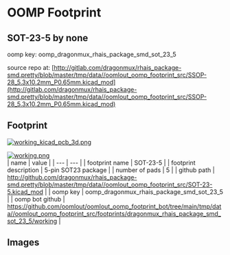 # OOMP Footprint  
## SOT-23-5  by none  
  
oomp key: oomp_dragonmux_rhais_package_smd_sot_23_5  
  
source repo at: [http://gitlab.com/dragonmux/rhais_package-smd.pretty/blob/master/tmp/data//oomlout_oomp_footprint_src/SSOP-28_5.3x10.2mm_P0.65mm.kicad_mod](http://gitlab.com/dragonmux/rhais_package-smd.pretty/blob/master/tmp/data//oomlout_oomp_footprint_src/SSOP-28_5.3x10.2mm_P0.65mm.kicad_mod)  
## Footprint  
  
[![working_kicad_pcb_3d.png](working_kicad_pcb_3d_600.png)](working_kicad_pcb_3d.png)  
  
[![working.png](working_600.png)](working.png)  
| name | value | 
| --- | --- | 
| footprint name | SOT-23-5 | 
| footprint description | 5-pin SOT23 package | 
| number of pads | 5 | 
| github path | http://github.com/dragonmux/rhais_package-smd.pretty/blob/master/tmp/data//oomlout_oomp_footprint_src/SOT-23-5.kicad_mod | 
| oomp key | oomp_dragonmux_rhais_package_smd_sot_23_5 | 
| oomp bot github | https://github.com/oomlout/oomlout_oomp_footprint_bot/tree/main/tmp/data//oomlout_oomp_footprint_src/footprints/dragonmux_rhais_package_smd_sot_23_5/working | 
## Images  
